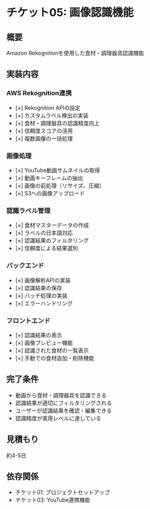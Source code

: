 # チケット05: 画像認識機能

## 概要
Amazon Rekognitionを使用した食材・調理器具認識機能

## 実装内容

### AWS Rekognition連携
- [×] Rekognition APIの設定
- [×] カスタムラベル検出の実装
- [×] 食材・調理器具の認識精度向上
- [×] 信頼度スコアの活用
- [×] 複数画像の一括処理

### 画像処理
- [×] YouTube動画サムネイルの取得
- [×] 動画キーフレームの抽出
- [×] 画像の前処理（リサイズ、圧縮）
- [×] S3への画像アップロード

### 認識ラベル管理
- [×] 食材マスターデータの作成
- [×] ラベルの日本語対応
- [×] 認識結果のフィルタリング
- [×] 信頼度による結果選別

### バックエンド
- [×] 画像解析APIの実装
- [×] 認識結果の保存
- [×] バッチ処理の実装
- [×] エラーハンドリング

### フロントエンド
- [×] 認識結果の表示
- [×] 画像プレビュー機能
- [×] 認識された食材の一覧表示
- [×] 手動での食材追加・削除機能

## 完了条件
- 動画から食材・調理器具を認識できる
- 認識結果が適切にフィルタリングされる
- ユーザーが認識結果を確認・編集できる
- 認識精度が実用レベルに達している

## 見積もり
約4-5日

## 依存関係
- チケット01: プロジェクトセットアップ
- チケット03: YouTube連携機能